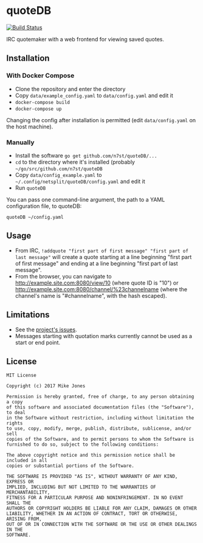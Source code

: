 # quoteDB

[![Build Status](https://travis-ci.org/n7st/quoteDB.svg?branch=master)](https://travis-ci.org/n7st/quoteDB)

IRC quotemaker with a web frontend for viewing saved quotes.

## Installation

### With Docker Compose

* Clone the repository and enter the directory
* Copy `data/example_config.yaml` to `data/config.yaml` and edit it
* `docker-compose build`
* `docker-compose up`

Changing the config after installation is permitted (edit `data/config.yaml` on
the host machine).

### Manually

* Install the software `go get github.com/n7st/quoteDB/...`
* `cd` to the directory where it's installed (probably `~/go/src/github.com/n7st/quoteDB`
* Copy `data/config_example.yaml` to `~/.config/netsplit/quoteDB/config.yaml` and edit it
* Run `quoteDB`

You can pass one command-line argument, the path to a YAML configuration file,
to quoteDB:

`quoteDB ~/config.yaml`

## Usage

* From IRC, `!addquote "first part of first message" "first part of last message"`
will create a quote starting at a line beginning "first part of first message"
and ending at a line beginning "first part of last message".
* From the browser, you can navigate to http://example.site.com:8080/view/10
(where quote ID is "10") or http://example.site.com:8080/channel/%23channelname
(where the channel's name is "#channelname", with the hash escaped).

## Limitations

* See the [project's issues](https://github.com/n7st/quoteDB/issues).
* Messages starting with quotation marks currently cannot be used as a start or
end point.

## License

```
MIT License

Copyright (c) 2017 Mike Jones

Permission is hereby granted, free of charge, to any person obtaining a copy
of this software and associated documentation files (the "Software"), to deal
in the Software without restriction, including without limitation the rights
to use, copy, modify, merge, publish, distribute, sublicense, and/or sell
copies of the Software, and to permit persons to whom the Software is
furnished to do so, subject to the following conditions:

The above copyright notice and this permission notice shall be included in all
copies or substantial portions of the Software.

THE SOFTWARE IS PROVIDED "AS IS", WITHOUT WARRANTY OF ANY KIND, EXPRESS OR
IMPLIED, INCLUDING BUT NOT LIMITED TO THE WARRANTIES OF MERCHANTABILITY,
FITNESS FOR A PARTICULAR PURPOSE AND NONINFRINGEMENT. IN NO EVENT SHALL THE
AUTHORS OR COPYRIGHT HOLDERS BE LIABLE FOR ANY CLAIM, DAMAGES OR OTHER
LIABILITY, WHETHER IN AN ACTION OF CONTRACT, TORT OR OTHERWISE, ARISING FROM,
OUT OF OR IN CONNECTION WITH THE SOFTWARE OR THE USE OR OTHER DEALINGS IN THE
SOFTWARE.
```
